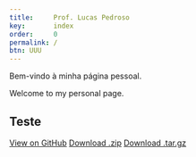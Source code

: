 ```yaml
---
title:     Prof. Lucas Pedroso
key:       index
order:     0
permalink: /
btn: UUU
---
```

Bem-vindo à minha página pessoal.

Welcome to my personal page.

<section class="page-header">
<h1 class="project-name">Teste</h1>
<a href="#" class="btn">View on GitHub</a>
<a href="#" class="btn">Download .zip</a>
<a href="#" class="btn">Download .tar.gz</a>
</section>
